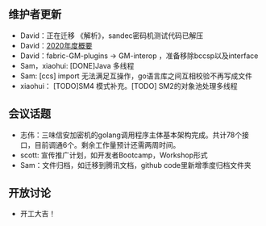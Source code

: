 ## 维护者更新
- David：正在迁移 《解析》，sandec密码机测试代码已解压
- David：[2020年度概要](https://github.com/Hyperledger-TWGC/fabric-gm-wiki/blob/master/%E6%80%BB%E7%BB%93/2020.md)
- David：fabric-GM-plugins -> GM-interop ，准备移除bccsp以及interface
- Sam，xiaohui: [DONE]Java 多线程
- Sam: [ccs] import 无法满足互操作，go语言库之间互相校验不再写成文件
- xiaohui： [TODO]SM4 模式补充。[TODO] SM2的对象池处理多线程
## 会议话题
- 志伟：三味信安加密机的golang调用程序主体基本架构完成。共计78个接口，目前调通6个。剩余工作量预计还需两周时间。 
- scott: 宣传推广计划，如开发者Bootcamp，Workshop形式
- Sam：文件归档，如迁移到腾讯文档，github code里新增季度归档文件夹
## 开放讨论
- 开工大吉！